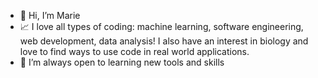 - 👋 Hi, I’m Marie
- 📈 I love all types of coding: machine learning, software engineering, web development, data analysis! I also have an interest in biology and love to find ways to use code in real world applications.
- 🌱 I’m always open to learning new tools and skills 

<!---
ScienceMoo/ScienceMoo is a ✨ special ✨ repository because its `README.md` (this file) appears on your GitHub profile.
You can click the Preview link to take a look at your changes.
--->
